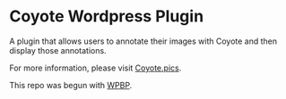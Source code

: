 # Coyote Wordpress Plugin

A plugin that allows users to annotate their images with Coyote and then display those annotations.

For more information, please visit [Coyote.pics](http://coyote.pics).

This repo was begun with [WPBP](https://github.com/DevinVinson/WordPress-Plugin-Boilerplate).
